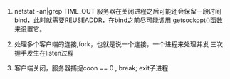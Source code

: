 1. netstat -an|grep TIME_OUT 
   服务器在关闭进程之后可能还会保留一段时间bind，此时就需要REUSEADDR，在bind之前尽可能调用
   getsockopt()函数来设置它。

2. 处理多个客户端的连接,fork，也就是说一个连接，一个进程来处理并发
   三次握手发生在listen过程

3. 客户端关闭，服务器捕捉coon  == 0 , break; exit子进程
